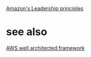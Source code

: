 [Amazon's Leadership principles](https://www.aboutamazon.com/about-us/leadership-principles)

# see also

[AWS well architected framework](AWS%20well%20architected%20framework.md)

